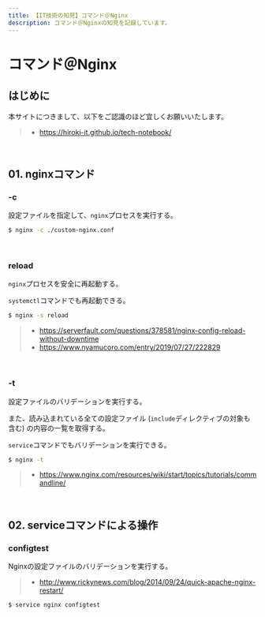 ```yaml
---
title: 【IT技術の知見】コマンド＠Nginx
description: コマンド＠Nginxの知見を記録しています。
---
```


# コマンド＠Nginx

## はじめに

本サイトにつきまして、以下をご認識のほど宜しくお願いいたします。

> - https://hiroki-it.github.io/tech-notebook/

<br>

## 01. nginxコマンド

### -c

設定ファイルを指定して、`nginx`プロセスを実行する。

```bash
$ nginx -c ./custom-nginx.conf
```

<br>

### reload

`nginx`プロセスを安全に再起動する。

`systemctl`コマンドでも再起動できる。

```bash
$ nginx -s reload
```


> - https://serverfault.com/questions/378581/nginx-config-reload-without-downtime
> - https://www.nyamucoro.com/entry/2019/07/27/222829

<br>

### -t

設定ファイルのバリデーションを実行する。

また、読み込まれている全ての設定ファイル (`include`ディレクティブの対象も含む) の内容の一覧を取得する。

`service`コマンドでもバリデーションを実行できる。

```bash
$ nginx -t
```

> - https://www.nginx.com/resources/wiki/start/topics/tutorials/commandline/

<br>

## 02. serviceコマンドによる操作

### configtest

Nginxの設定ファイルのバリデーションを実行する。

> - http://www.rickynews.com/blog/2014/09/24/quick-apache-nginx-restart/

```bash
$ service nginx configtest
```
